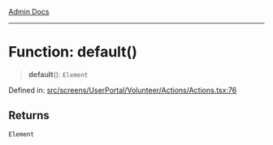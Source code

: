 [Admin Docs](/)

***

# Function: default()

> **default**(): `Element`

Defined in: [src/screens/UserPortal/Volunteer/Actions/Actions.tsx:76](https://github.com/PalisadoesFoundation/talawa-admin/blob/main/src/screens/UserPortal/Volunteer/Actions/Actions.tsx#L76)

## Returns

`Element`
